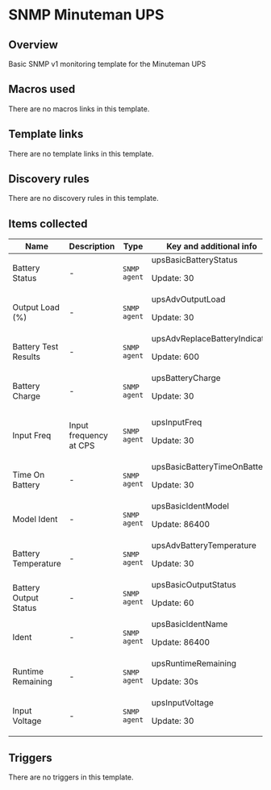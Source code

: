 # SNMP Minuteman UPS

## Overview

Basic SNMP v1 monitoring template for the Minuteman UPS 



## Macros used

There are no macros links in this template.

## Template links

There are no template links in this template.

## Discovery rules

There are no discovery rules in this template.

## Items collected

|Name|Description|Type|Key and additional info|
|----|-----------|----|----|
|Battery Status|<p>-</p>|`SNMP agent`|upsBasicBatteryStatus<p>Update: 30</p>|
|Output Load (%)|<p>-</p>|`SNMP agent`|upsAdvOutputLoad<p>Update: 30</p>|
|Battery Test Results|<p>-</p>|`SNMP agent`|upsAdvReplaceBatteryIndicator<p>Update: 600</p>|
|Battery Charge|<p>-</p>|`SNMP agent`|upsBatteryCharge<p>Update: 30</p>|
|Input Freq|<p>Input frequency at CPS</p>|`SNMP agent`|upsInputFreq<p>Update: 30</p>|
|Time On Battery|<p>-</p>|`SNMP agent`|upsBasicBatteryTimeOnBattery<p>Update: 30</p>|
|Model Ident|<p>-</p>|`SNMP agent`|upsBasicIdentModel<p>Update: 86400</p>|
|Battery Temperature|<p>-</p>|`SNMP agent`|upsAdvBatteryTemperature<p>Update: 30</p>|
|Battery Output Status|<p>-</p>|`SNMP agent`|upsBasicOutputStatus<p>Update: 60</p>|
|Ident|<p>-</p>|`SNMP agent`|upsBasicIdentName<p>Update: 86400</p>|
|Runtime Remaining|<p>-</p>|`SNMP agent`|upsRuntimeRemaining<p>Update: 30s</p>|
|Input Voltage|<p>-</p>|`SNMP agent`|upsInputVoltage<p>Update: 30</p>|
## Triggers

There are no triggers in this template.

